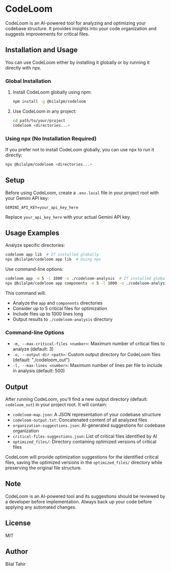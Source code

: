 # CodeLoom

CodeLoom is an AI-powered tool for analyzing and optimizing your codebase structure. It provides insights into your code organization and suggests improvements for critical files.

## Installation and Usage

You can use CodeLoom either by installing it globally or by running it directly with npx.

### Global Installation

1. Install CodeLoom globally using npm:

   ```bash
   npm install -g @bilalpm/codeloom
   ```

2. Use CodeLoom in any project:

   ```bash
   cd path/to/your/project
   codeloom <directories...>
   ```

### Using npx (No Installation Required)

If you prefer not to install CodeLoom globally, you can use npx to run it directly:

```bash
npx @bilalpm/codeloom <directories...>
```

## Setup

Before using CodeLoom, create a `.env.local` file in your project root with your Gemini API key:

```
GEMINI_API_KEY=your_api_key_here
```

Replace `your_api_key_here` with your actual Gemini API key.

## Usage Examples

Analyze specific directories:

```bash
codeloom app lib  # If installed globally
npx @bilalpm/codeloom app lib  # Using npx
```

Use command-line options:

```bash
codeloom app -m 5 -l 1000 -o ./codeloom-analysis  # If installed globally
npx @bilalpm/codeloom app components -m 5 -l 1000 -o ./codeloom-analysis  # Using npx
```

This command will:

- Analyze the `app` and `components` directories
- Consider up to 5 critical files for optimization
- Include files up to 1000 lines long
- Output results to `./codeloom-analysis` directory

### Command-line Options

- `-m, --max-critical-files <number>`: Maximum number of critical files to analyze (default: 3)
- `-o, --output-dir <path>`: Custom output directory for CodeLoom files (default: "./codeloom_out")
- `-l, --max-lines <number>`: Maximum number of lines per file to include in analysis (default: 500)

## Output

After running CodeLoom, you'll find a new output directory (default: `codeloom_out`) in your project root. It will contain:

- `codeloom-map.json`: A JSON representation of your codebase structure
- `codeloom-output.txt`: Concatenated content of all analyzed files
- `organization-suggestions.json`: AI-generated suggestions for codebase organization
- `critical-files-suggestions.json`: List of critical files identified by AI
- `optimized_files/`: Directory containing optimized versions of critical files

CodeLoom will provide optimization suggestions for the identified critical files, saving the optimized versions in the `optimized_files/` directory while preserving the original file structure.

## Note

CodeLoom is an AI-powered tool and its suggestions should be reviewed by a developer before implementation. Always back up your code before applying any automated changes.

## License

MIT

## Author

Bilal Tahir
